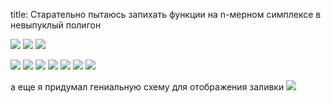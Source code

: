 title: Старательно пытаюсь запихать функции на n-мерном симплексе в невыпуклый полигон

![](/static/img/-j9wQ_zhU1U.jpg)
![](/static/img/m1POG_HGVk0.jpg)
![](/static/img/Fzb-_h40HYA.jpg)

![](/static/img/QZ1BWNOXrlc.jpg)
![](/static/img/UyUK1iNRSxY.jpg)
![](/static/img/qZNCIsidjoM.jpg)
![](/static/img/r02wkrDPQIQ.jpg)
![](/static/img/2t9fRUFjr3k.jpg)
![](/static/img/-SbvKKwJsEY.jpg)
![](/static/img/ebKxH9bxwWI.jpg)

а еще я придумал гениальную схему для отображения заливки
![](/static/img/IuJsgY4FRQ8.jpg)

